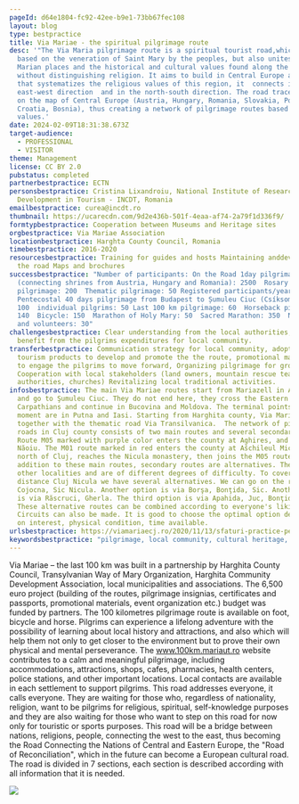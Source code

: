 ```yaml
---
pageId: d64e1804-fc92-42ee-b9e1-73bb67fec108
layout: blog
type: bestpractice
title: Via Mariae - the spiritual pilgrimage route
desc: '"The Via Maria pilgrimage route is a spiritual tourist road,which is
  based on the veneration of Saint Mary by the peoples, but also unites the
  Marian places and the historical and cultural values found along the route,
  without distinguishing religion. It aims to build in Central Europe a network
  that systematizes the religious values of this region, it  connects in the
  east-west direction  and in the north-south direction. The road traces a cross
  on the map of Central Europe (Austria, Hungary, Romania, Slovakia, Poland,
  Croatia, Bosnia), thus creating a network of pilgrimage routes based on local
  values.'
date: 2024-02-09T18:31:38.673Z
target-audience:
  - PROFESSIONAL
  - VISITOR
theme: Management
license: CC BY 2.0
pubstatus: completed
partnerbestpractice: ECTN
personsbestpractice: Cristina Lixandroiu, National Institute of Research and
  Development in Tourism - INCDT, Romania
emailbestpractice: curea@incdt.ro
thumbnail: https://ucarecdn.com/9d2e436b-501f-4eaa-af74-2a79f1d336f9/
formtypbestpractice: Cooperation between Museums and Heritage sites
orgbestpractice: Via Mariae Association
locationbestpractice: Harghta County Council, Romania
timebestpractice: 2016-2020
resourcesbestpractice: Training for guides and hosts Maintaining anddeveloping
  the road Maps and brochures
successbestpractice: "Number of participants: On the Road 1day pilgrimage
  (connecting shrines from Austria, Hungary and Romania): 2500  Rosary
  pilgrimage: 200  Thematic pilgrimage: 50 Registered participants/year:
  Pentecostal 40 days pilgrimage from Budapest to Șumuleu Ciuc (Csíksomlyó):
  100  individual pilgrims: 50 Last 100 km pilgrimage: 60  Horseback pilgrimage:
  140  Bicycle: 150  Marathon of Holy Mary: 50  Sacred Marathon: 350  New guides
  and volunteers: 30"
challengesbestpractice: Clear understanding from the local authorities, the real
  benefit from the pilgrims expenditures for local community.
transferbestpractice: Communication strategy for local community, adopted local
  tourism products to develop and promote the the route, promotional materials
  to engage the pilgrims to move forward, Organizing pilgrimage for groups
  Cooperation with local stakeholders (land owners, mountain rescue teams, local
  authorities, churches) Revitalizing local traditional activities.
infosbestpractice: The main Via Mariae routes start from Mariazell in Austria
  and go to Şumuleu Ciuc. They do not end here, they cross the Eastern
  Carpathians and continue in Bucovina and Moldova. The terminal points at the
  moment are in Putna and Iasi. Starting from Harghita county, Via Mariae goes
  together with the thematic road Via Transilvanica.  The network of pilgrimage
  roads in Cluj county consists of two main routes and several secondary routes.
  Route M05 marked with purple color enters the county at Aghires, and exits at
  Năoiu. The M01 route marked in red enters the county at Ašchileul Mic, passes
  north of Cluj, reaches the Nicula monastery, then joins the M05 route.  In
  addition to these main routes, secondary routes are alternatives. They touch
  other localities and are of different degrees of difficulty. To cover the
  distance Cluj Nicula we have several alternatives. We can go on the route
  Cojocna, Sic Nicula. Another option is via Borşa, Bonţida, Sic. Another option
  is via Răscruci, Gherla. The third option is via Apahida, Juc, Bonţida, Sic.
  These alternative routes can be combined according to everyone's liking.
  Circuits can also be made. It is good to choose the optimal option depending
  on interest, physical condition, time available.
urlsbestpractice: https://viamariaecj.ro/2020/11/13/sfaturi-practice-pentru-drumeti/
keywordsbestpractice: "pilgrimage, local community, cultural heritage, Cultural Heritage Management "
---
```

Via Mariae – the last 100 km was built in a partnership by Harghita County Council, Transylvanian Way of Mary Organization, Harghita Community Development Association, local municipalities and associations. The 6,500 euro project (building of the routes, pilgrimage insignias, certificates and passports, promotional materials, event organization etc.) budget was funded by partners. The 100 kilometres pilgrimage route is available on foot, bicycle and horse. Pilgrims can experience a lifelong adventure with the possibility of learning about local history and attractions, and also which will help them not only to get closer to the environment but to prove their own physical and mental perseverance. The www.100km.mariaut.ro website contributes to a calm and meaningful pilgrimage, including accommodations, attractions, shops, cafes, pharmacies, health centers, police stations, and other important locations. Local contacts are available in each settlement to support pilgrims.
This road addresses everyone, it calls everyone. They are waiting for those who, regardless of nationality, religion, want to be pilgrims for religious, spiritual, self-knowledge purposes and they are also waiting for those who want to step on this road for now only for touristic or sports purposes. This road will be a bridge between nations, religions, people, connecting the west to the east, thus becoming the Road Connecting the Nations of Central and Eastern Europe, the "Road of Reconciliation", which in the future can become a European cultural road.
The road is divided  in 7 sections, each section is described according with all information that it is needed.

![](https://ucarecdn.com/066b5fac-50a3-4353-9858-ae35cb8dafd8/)